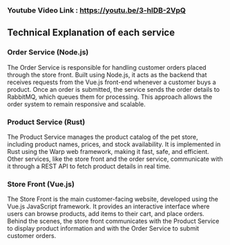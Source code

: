 ### Youtube Video Link : https://youtu.be/3-hlDB-2VpQ 

## Technical Explanation of each service

### Order Service (Node.js)

The Order Service is responsible for handling customer orders placed through the store front. Built using Node.js, it acts as the backend that receives requests from the Vue.js front-end whenever a customer buys a product. Once an order is submitted, the service sends the order details to RabbitMQ, which queues them for processing. This approach allows the order system to remain responsive and scalable.

### Product Service (Rust)

The Product Service manages the product catalog of the pet store, including product names, prices, and stock availability. It is implemented in Rust using the Warp web framework, making it fast, safe, and efficient. Other services, like the store front and the order service, communicate with it through a REST API to fetch product details in real time.

### Store Front (Vue.js)

The Store Front is the main customer-facing website, developed using the Vue.js JavaScript framework. It provides an interactive interface where users can browse products, add items to their cart, and place orders. Behind the scenes, the store front communicates with the Product Service to display product information and with the Order Service to submit customer orders.

